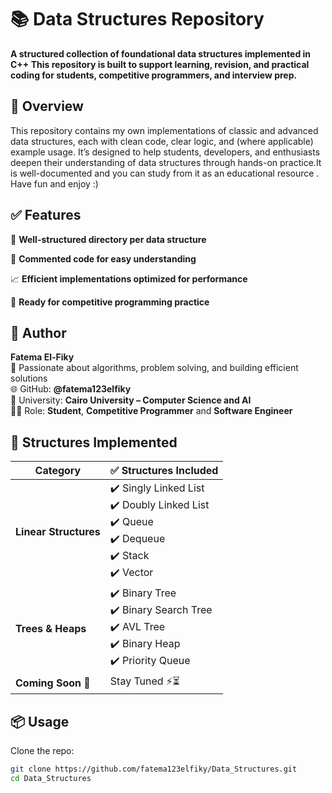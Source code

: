 
# 📚 Data Structures Repository

**A structured collection of foundational **data structures** implemented in C++ This repository is built to support learning, revision, and practical coding for students, competitive programmers, and interview prep.**



## 🧠 Overview

This repository contains my own implementations of classic and advanced data structures, each with clean code, clear logic, and (where applicable) example usage. It’s designed to help students, developers, and enthusiasts deepen their understanding of data structures through hands-on practice.It is well-documented and you can study from it as an educational resource . Have fun and enjoy :)



## ✅ Features
📌 **Well-structured directory per data structure**

📄 **Commented code for easy understanding**

📈 **Efficient implementations optimized for performance**

🧪 **Ready for competitive programming practice**


## 👤 Author
**Fatema El-Fiky**<br>
🏅 Passionate about algorithms, problem solving, and building efficient solutions<br>
🌐 GitHub: **@fatema123elfiky**<br>
🏢 University: **Cairo University – Computer Science and AI**<br>
👩‍💻 Role: **Student**, **Competitive Programmer** and **Software Engineer**<br>

 ## 📂 Structures Implemented
 | Category              | ✅ Structures Included                                                                             |
| --------------------- | ------------------------------------------------------------------------------------------------- |
| **Linear Structures** | ✔️ Singly Linked List<br>✔️ Doubly Linked List<br>✔️ Queue<br>✔️ Dequeue<br>✔️ Stack<br>✔️ Vector |
| **Trees & Heaps**     | ✔️ Binary Tree<br>✔️ Binary Search Tree<br>✔️ AVL Tree<br>✔️ Binary Heap<br>✔️ Priority Queue     |
| **Coming Soon 🚧**    | Stay Tuned ⚡⏳     |


## 📦 Usage

Clone the repo:

```bash
git clone https://github.com/fatema123elfiky/Data_Structures.git
cd Data_Structures

